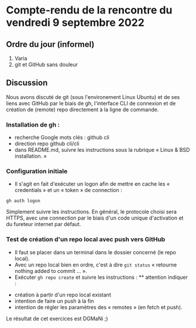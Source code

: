 # Compte-rendu de la rencontre du vendredi 9 septembre 2022

## Ordre du jour (informel)

1. Varia
2. git et GitHub sans douleur

## Discussion

Nous avons discuté de git (sous l'environement Linux Ubuntu) et de ses liens avec GitHub par le biais de gh, l'interface CLI de connexion et de création de (remote) repo directement à la ligne de commande.

### Installation de gh :
* recherche Google mots clés : github cli
* direction repo github cli/cli
* dans README.md, suivre les instructions sous la rubrique « Linux & BSD installation. »

### Configuration initiale
* Il s'agit en fait d'exécuter un logon afin de mettre en cache les « credentials » et un « token » de connection :
```
gh auth logon
```
Simplement suivre les instructions. En général, le protocole choisi sera HTTPS, avec une connection par le biais d'un code unique d'activation et du fureteur internet par défaut.

### Test de création d'un repo local avec push vers GitHub
* Il faut se placer dans un terminal dans le dossier concerné (le repo local).
* Avec un repo local bien en ordre, c'est à dire ```git status``` « retourne nothing added to commit ... ».
* Exécuter ```gh repo create``` et suivre les instructions :
** attention indiquer :
 - création à partir d'un repo local existant
 - intention de faire un push à la fin
 - intention de régler les paramètres des « remotes » (en fetch et push).

Le résultat de cet exercices est DGMaNi ;)
